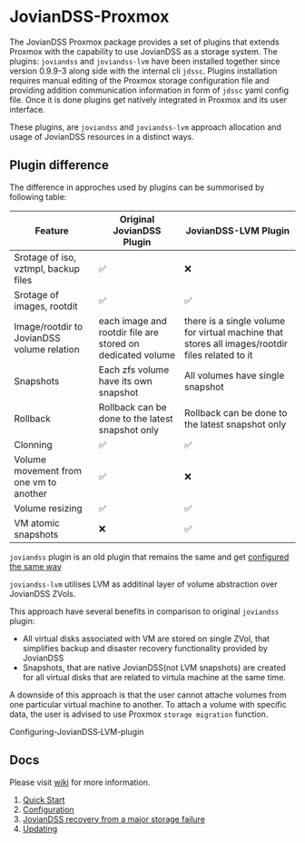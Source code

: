 # JovianDSS-Proxmox

The JovianDSS Proxmox package provides a set of plugins that extends Proxmox with the capability to use JovianDSS as a storage system.
The plugins: `joviandss` and `joviandss-lvm` have been installed together since version 0.9.9-3 along side with the internal cli `jdssc`.
Plugins installation requires manual editing of the Proxmox storage configuration file and providing addition communication information in form of `jdssc` yaml config file.
Once it is done plugins get natively integrated in Proxmox and its user interface.

These plugins, are `joviandss` and `joviandss-lvm` approach allocation and usage of JovianDSS resources in a distinct ways.

## Plugin difference
The difference in approches used by plugins can be summorised by following table:

| Feature                                    | Original JovianDSS Plugin         | JovianDSS-LVM Plugin                                                |
|--------------------------------------------|-----------------------------------|---------------------------------------------------------------------|
| Srotage of iso, vztmpl, backup files       | :white_check_mark:                | :x:                                                                 |
| Srotage of images, rootdit                 | :white_check_mark:                | :white_check_mark:                                                  |
| Image/rootdir to JovianDSS volume relation | each image and rootdir file are stored on dedicated volume | there is a single volume for virtual machine that stores all images/rootdir files related to it |
| Snapshots                                  | Each zfs volume have its own snapshot | All volumes have single snapshot                                |
| Rollback                                   | Rollback can be done to the latest snapshot only | Rollback can be done to the latest snapshot only     |
| Clonning                                   | :white_check_mark:                | :white_check_mark:                                                  |
| Volume movement from one vm to another     | :white_check_mark:                | :x:                                                                 |
| Volume resizing                            | :white_check_mark:                | :white_check_mark:                                                  |
| VM atomic snapshots                        | :x:                               | :white_check_mark:                                                  |

`joviandss` plugin is an old plugin that remains the same and get [configured the same way](https://github.com/open-e/JovianDSS-Proxmox/docs/plugin-installation-and-configuration.md)

`joviandss-lvm` utilises LVM as additinal layer of volume abstraction over JovianDSS ZVols.

This approach have several benefits in comparison to original `joviandss` plugin:
- All virtual disks associated with VM are stored on single ZVol, that simplifies backup and disaster recovery functionality provided by JovianDSS
- Snapshots, that are native JovianDSS(not LVM snapshots) are created for all virtual disks that are related to virtula machine at the same time.

A downside of this approach is that the user cannot attache volumes from one particular virtual machine to another.
To attach a volume with specific data, the user is advised to use Proxmox `storage migration` function.

Configuring-JovianDSS‐LVM-plugin
## Docs

Please visit [wiki](https://github.com/open-e/JovianDSS-Proxmox/wiki) for more information.
1. [Quick Start](https://github.com/open-e/JovianDSS-Proxmox/wiki/Quick-Start)
2. [Configuration](https://github.com/open-e/JovianDSS-Proxmox/wiki/Configuring-JovianDSS‐LVM-plugin)
3. [JovianDSS recovery from a major storage failure](https://github.com/open-e/JovianDSS-Proxmox/wiki/JovianDSS-recovery-from-a-major-storage-failure)
4. [Updating](https://github.com/open-e/JovianDSS-Proxmox/wiki/Updating)


